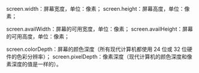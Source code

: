 screen.width：屏幕宽度，单位：像素；
screen.height：屏幕高度，单位：像素；

screen.availWidth：屏幕的可用宽度，单位：像素；
screen.availHeight：屏幕的可用高度，单位：像素；

screen.colorDepth：屏幕的颜色深度（所有现代计算机都使用 24 位或 32 位硬件的色彩分辨率）；
screen.pixelDepth：像素深度（现代计算机的颜色深度和像素深度的值是一样的）。

